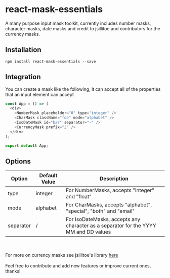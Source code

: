 # react-mask-essentials

A many purpose input mask toolkit, currently includes number masks, character masks, date masks and credit to jsillitoe and contributors for the currency masks.

## Installation

```
npm install react-mask-essentials --save
```

## Integration

You can create a mask like the following, it can accept all of the properties that an input element can accept

```javascript
const App = () => (
  <div>
    <NumberMask placeholder="0" type="integer" />
    <CharMask className="foo" mode="alphabet" />
    <IsoDateMask id="bar" separator="-" />
    <CurrencyMask prefix="£" />
  </div>
);

export default App;
```


## Options

Option            | Default Value | Description
----------------- | ------------- | -----------------------------------------------------------------------------
type              | integer       | For NumberMasks, accepts "integer" and "float"
mode              | alphabet      | For CharMasks, accepts "alphabet", "special", "both" and "email"
separator         | /             | For IsoDateMasks, accepts any character as a separator for the YYYY MM and DD values

<br /><br />
For more on currency masks see jsillitoe's library <a href="https://github.com/jsillitoe/react-currency-input/">here</a>
<br /><br />
Feel free to contribute and add new features or improve current ones, thanks!

